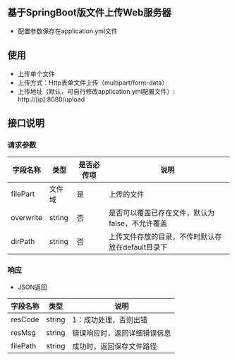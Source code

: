 ## 基于SpringBoot版文件上传Web服务器
- 配置参数保存在application.yml文件

## 使用
- 上传单个文件
- 上传方式：Http表单文件上传（multipart/form-data）
- 上传地址（默认，可自行修改application.yml配置文件）: http://[ip]:8080/upload
## 接口说明
### 请求参数
|字段名称 |类型|是否必传项|            说明      |
|--------|----------|------|-------|
filePart|文件域|是|上传的文件|
overwrite|string|否|是否可以覆盖已存在文件，默认为false，不允许覆盖
dirPath|string|否|上传文件存放的目录，不传时默认存放在default目录下

### 响应
- JSON返回

|字段名称 |类型      |说明  |
|--------|----------|------|
resCode|string|1：成功处理，否则出错
resMsg|string|错误响应时，返回详细错误信息
filePath|string|成功时，返回保存文件路径

